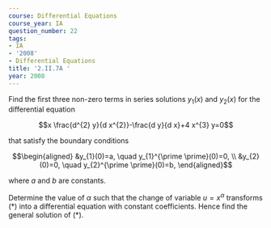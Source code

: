 ```yaml
---
course: Differential Equations
course_year: IA
question_number: 22
tags:
- IA
- '2008'
- Differential Equations
title: '2.II.7A '
year: 2008
---
```



Find the first three non-zero terms in series solutions $y_{1}(x)$ and $y_{2}(x)$ for the differential equation

$$x \frac{d^{2} y}{d x^{2}}-\frac{d y}{d x}+4 x^{3} y=0$$

that satisfy the boundary conditions

$$\begin{aligned}
&y_{1}(0)=a, \quad y_{1}^{\prime \prime}(0)=0, \\
&y_{2}(0)=0, \quad y_{2}^{\prime \prime}(0)=b,
\end{aligned}$$

where $a$ and $b$ are constants.

Determine the value of $\alpha$ such that the change of variable $u=x^{\alpha}$ transforms $(*)$ into a differential equation with constant coefficients. Hence find the general solution of $(*)$.